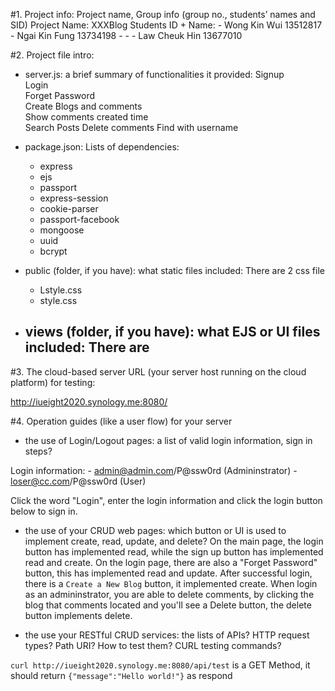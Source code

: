 #1. Project info: Project name, Group info (group no., students’ names and SID)
	Project Name: XXXBlog
	Students ID + Name:
	- Wong Kin Wui 		13512817
	- Ngai Kin Fung 	13734198
	- 
	- 
	- Law Cheuk Hin 13677010


#2. Project file intro:
- server.js: a brief summary of functionalities it provided:
	Signup  
	Login  
	Forget Password  
	Create Blogs and comments  
	Show comments created time  
	Search Posts
	Delete comments
	Find with username


- package.json: 
	Lists of dependencies:
    -    express
    -    ejs
    -    passport
    -    express-session
    -    cookie-parser
    -    passport-facebook
    -    mongoose
    -    uuid
    -    bcrypt



- public (folder, if you have): what static files included:
	There are 2 css file
	- 	Lstyle.css
	- 	style.css


- views (folder, if you have): what EJS or UI files included:
	There are 
	- 	




#3. The cloud-based server URL (your server host running on the cloud platform) for testing:

http://iueight2020.synology.me:8080/



#4. Operation guides (like a user flow) for your server
- the use of Login/Logout pages: a list of valid login information, sign in steps? 

Login information: 
	- admin@admin.com/P@ssw0rd 	(Admininstrator)
	- loser@cc.com/P@ssw0rd 	(User)


Click the word "Login", enter the login information and click the login button below to sign in.


- the use of your CRUD web pages: which button or UI is used to implement create, read, update, and delete?
On the main page, the login button has implemented read, while the sign up button has implemented read and create.
On the login page, there are also a "Forget Password" button, this has implemented read and update.
After successful login, there is a `Create a New Blog` button, it implemented create. 
When login as an admininstrator, you are able to delete comments, by clicking the blog that comments located and you'll see a Delete button, the delete button implements delete.


- the use your RESTful CRUD services: the lists of APIs? HTTP request types? Path URI? How to test them? 
CURL testing commands?

`curl http://iueight2020.synology.me:8080/api/test` is a GET Method, it should return `{"message":"Hello world!"}` as respond
